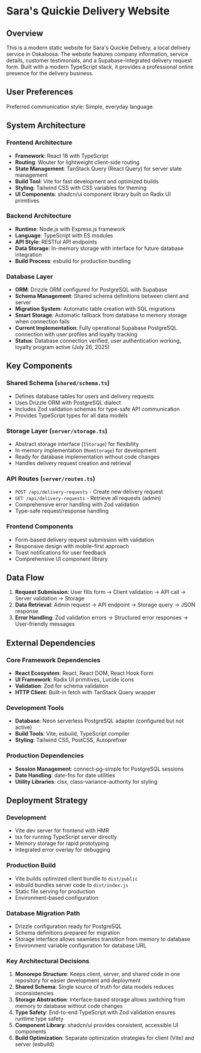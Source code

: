 # Sara's Quickie Delivery Website

## Overview

This is a modern static website for Sara's Quickie Delivery, a local delivery service in Oskaloosa. The website features company information, service details, customer testimonials, and a Supabase-integrated delivery request form. Built with a modern TypeScript stack, it provides a professional online presence for the delivery business.

## User Preferences

Preferred communication style: Simple, everyday language.

## System Architecture

### Frontend Architecture
- **Framework**: React 18 with TypeScript
- **Routing**: Wouter for lightweight client-side routing
- **State Management**: TanStack Query (React Query) for server state management
- **Build Tool**: Vite for fast development and optimized builds
- **Styling**: Tailwind CSS with CSS variables for theming
- **UI Components**: shadcn/ui component library built on Radix UI primitives

### Backend Architecture
- **Runtime**: Node.js with Express.js framework
- **Language**: TypeScript with ES modules
- **API Style**: RESTful API endpoints
- **Data Storage**: In-memory storage with interface for future database integration
- **Build Process**: esbuild for production bundling

### Database Layer
- **ORM**: Drizzle ORM configured for PostgreSQL with Supabase
- **Schema Management**: Shared schema definitions between client and server
- **Migration System**: Automatic table creation with SQL migrations
- **Smart Storage**: Automatic fallback from database to memory storage when connection fails
- **Current Implementation**: Fully operational Supabase PostgreSQL connection with user profiles and loyalty tracking
- **Status**: Database connection verified, user authentication working, loyalty program active (July 26, 2025)

## Key Components

### Shared Schema (`shared/schema.ts`)
- Defines database tables for users and delivery requests
- Uses Drizzle ORM with PostgreSQL dialect
- Includes Zod validation schemas for type-safe API communication
- Provides TypeScript types for all data models

### Storage Layer (`server/storage.ts`)
- Abstract storage interface (`IStorage`) for flexibility
- In-memory implementation (`MemStorage`) for development
- Ready for database implementation without code changes
- Handles delivery request creation and retrieval

### API Routes (`server/routes.ts`)
- `POST /api/delivery-requests` - Create new delivery request
- `GET /api/delivery-requests` - Retrieve all requests (admin)
- Comprehensive error handling with Zod validation
- Type-safe request/response handling

### Frontend Components
- Form-based delivery request submission with validation
- Responsive design with mobile-first approach
- Toast notifications for user feedback
- Comprehensive UI component library

## Data Flow

1. **Request Submission**: User fills form → Client validation → API call → Server validation → Storage
2. **Data Retrieval**: Admin request → API endpoint → Storage query → JSON response
3. **Error Handling**: Zod validation errors → Structured error responses → User-friendly messages

## External Dependencies

### Core Framework Dependencies
- **React Ecosystem**: React, React DOM, React Hook Form
- **UI Framework**: Radix UI primitives, Lucide icons
- **Validation**: Zod for schema validation
- **HTTP Client**: Built-in fetch with TanStack Query wrapper

### Development Tools
- **Database**: Neon serverless PostgreSQL adapter (configured but not active)
- **Build Tools**: Vite, esbuild, TypeScript compiler
- **Styling**: Tailwind CSS, PostCSS, Autoprefixer

### Production Dependencies
- **Session Management**: connect-pg-simple for PostgreSQL sessions
- **Date Handling**: date-fns for date utilities
- **Utility Libraries**: clsx, class-variance-authority for styling

## Deployment Strategy

### Development
- Vite dev server for frontend with HMR
- tsx for running TypeScript server directly
- Memory storage for rapid prototyping
- Integrated error overlay for debugging

### Production Build
- Vite builds optimized client bundle to `dist/public`
- esbuild bundles server code to `dist/index.js`
- Static file serving for production
- Environment-based configuration

### Database Migration Path
- Drizzle configuration ready for PostgreSQL
- Schema definitions prepared for migration
- Storage interface allows seamless transition from memory to database
- Environment variable configuration for database URL

### Key Architectural Decisions

1. **Monorepo Structure**: Keeps client, server, and shared code in one repository for easier development and deployment
2. **Shared Schema**: Single source of truth for data models reduces inconsistencies
3. **Storage Abstraction**: Interface-based storage allows switching from memory to database without code changes
4. **Type Safety**: End-to-end TypeScript with Zod validation ensures runtime type safety
5. **Component Library**: shadcn/ui provides consistent, accessible UI components
6. **Build Optimization**: Separate optimization strategies for client (Vite) and server (esbuild)